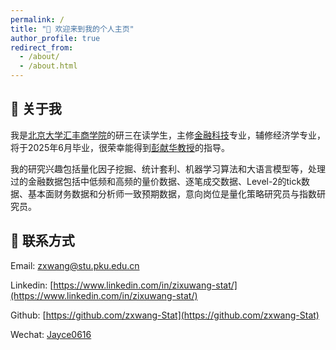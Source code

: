 ```yaml
---
permalink: /
title: "💫 欢迎来到我的个人主页"
author_profile: true
redirect_from: 
  - /about/
  - /about.html
---
```


## 🙎 关于我
我是[北京大学汇丰商学院](https://www.phbs.pku.edu.cn/)的研三在读学生，主修[金融科技](https://www.phbs.pku.edu.cn/2021/news_0712/8286.html)专业，辅修经济学专业，将于2025年6月毕业，很荣幸能得到[彭献华教授](https://www.phbs.pku.edu.cn/2018/fulltime_0828/121.html)的指导。

我的研究兴趣包括量化因子挖掘、统计套利、机器学习算法和大语言模型等，处理过的金融数据包括中低频和高频的量价数据、逐笔成交数据、Level-2的tick数据、基本面财务数据和分析师一致预期数据，意向岗位是量化策略研究员与指数研究员。

<!-- 中文简历：[📄王梓旭-南开本&北大硕-统计学&金融科技](../assets/CV.pdf) -->

## 📮 联系方式
Email: [zxwang@stu.pku.edu.cn](zxwang@stu.pku.edu.cn) 

Linkedin: [https://www.linkedin.com/in/zixuwang-stat/](https://www.linkedin.com/in/zixuwang-stat/)

Github: [https://github.com/zxwang-Stat](https://github.com/zxwang-Stat)

Wechat: [Jayce0616](../images/wechat.jpg)

